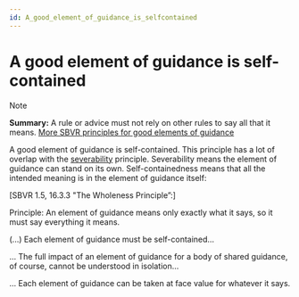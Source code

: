 ```yaml
---
id: A_good_element_of_guidance_is_selfcontained
---
```


# A good element of guidance is self-contained

> [!NOTE]
> **Summary:**  A rule or advice must not rely on other rules to say all that it means.
> [More SBVR principles for good elements of guidance](/docs/Business%20rules/Good%20elements%20of%20guidance/Good%20elements%20of%20guidance.md)

A good element of guidance is self-contained. This principle has a lot of overlap with the [severability](/docs/Business%20rules/Good%20elements%20of%20guidance/A%20good%20element%20of%20guidance%20is%20severable.md) principle. Severability means the element of guidance can stand on its own. Self-containedness means that all the intended meaning is in the element of guidance itself:

[SBVR 1.5, 16.3.3 "The Wholeness Principle”:]

Principle: An element of guidance means only exactly what it says, so it must say everything it means.

(...) Each element of guidance must be self-contained…

… The full impact of an element of guidance for a body of shared guidance, of course, cannot be understood in isolation…

… Each element of guidance can be taken at face value for whatever it says.

 